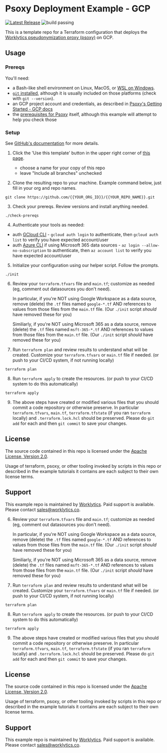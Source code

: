 # Psoxy Deployment Example - GCP

[![Latest Release](https://img.shields.io/github/v/release/Worklytics/psoxy-example-gcp)](https://github.com/Worklytics/psoxy-example-gcp/releases/latest)
![build passing](https://img.shields.io/github/actions/workflow/status/Worklytics/psoxy-example-gcp/terraform_validate.yaml?label=build%20passing)


This is a template repo for a Terraform configuration that deploys the [Worklytics pseudonymization
proxy (psoxy)](https://github.com/Worklytics/psoxy) on GCP.

## Usage

### Prereqs

You'll need:
- a Bash-like shell environment on Linux, MacOS, or [WSL on Windows](https://learn.microsoft.com/en-us/windows/wsl/install).
- [`git` installed](https://git-scm.com/book/en/v2/Getting-Started-Installing-Git), although it
  is usually included on those platforms (check with `git --version`).
- an GCP project account and credentials, as described in [Psoxy's Getting Started - GCP docs](https://github.com/Worklytics/psoxy/blob/v0.4.37/docs/gcp/getting-started.md)
- the [prerequisites for Psoxy](https://github.com/Worklytics/psoxy/blob/v0.4.37/README.md#prerequisites)
  itself, although this example will attempt to help you check those

### Setup

See [GitHub's documentation](https://help.github.com/en/github/creating-cloning-and-archiving-repositories/creating-a-repository-from-a-template)
for more details.

1. Click the 'Use this template' button in the upper right corner of [this page](https://github.com/Worklytics/psoxy-example-gcp).
    - choose a name for your copy of this repo
    - leave "Include all branches" unchecked

2. Clone the resulting repo to your machine.  Example command below, just fill in your org and repo
   names.

```shell
git clone https://github.com/{{YOUR_ORG_ID}}/{{YOUR_REPO_NAME}}.git
```

3. Check your prereqs. Review versions and install anything needed.

```shell
./check-prereqs
```

4. Authenticate your tools as needed:

  - auth [GCloud CLI](https://cloud.google.com/sdk/docs/authorizing) - `gcloud auth login` to authenticate, then `gcloud auth list` to verify you have expected account/user
  - auth [Azure CLI](https://learn.microsoft.com/en-us/cli/azure/authenticate-azure-cli) if using Microsoft 365 data sources  - `az login --allow-no-subscription` to authenticate, then `az account list` to verify you have expected account/user

5. Initialize your configuration using our helper script. Follow the prompts.

```shell
./init
```


6. Review your `terraform.tfvars` file and `main.tf`; customize as needed (eg, comment out
   datasources you don't need).

   In particular, if you're NOT using Google Workspace as a data source, remove (delete) the `.tf`
   files named `google-*.tf` AND references to values from those files from the `main.tf` file.
   (Our `./init` script *should* have removed these for you)

   Similiarly, if you're NOT using Microsoft 365 as a data source, remove (delete) the `.tf`
   files named `msft-365-*.tf` AND references to values from those files from the `main.tf` file.
   (Our `./init` script *should* have removed these for you)


7. Run `terraform plan` and review results to understand what will be created. Customize your
   `terraform.tfvars` or `main.tf` file if needed. (or push to your CI/CD system, if not running
   locally)

```shell
terraform plan
```

8. Run `terraform apply` to create the resources. (or push to your CI/CD system to do this
   automatically)
```shell
terraform apply
```

9. The above steps have created or modified various files that you should commit a code repository
   or otherwise preserve. In particular `terraform.tfvars`, `main.tf`, `terraform.tfstate` (if you
   ran `terraform` locally) and `.terraform.lock.hcl` should be preserved. Please do `git add` for
   each and then `git commit` to save your changes.

## License

The source code contained in this repo is licensed under the [Apache License, Version 2.0](LICENSE).

Usage of terraform, psoxy, or other tooling invoked by scripts in this repo or described in the
example tutorials it contains are each subject to their own license terms.

## Support

This example repo is maintained by [Worklytics](https://worklytics.co). Paid support is available.
Please contact [sales@worklytics.co](mailto:sales@worklytics.co).

6. Review your `terraform.tfvars` file and `main.tf`; customize as needed (eg, comment out
   datasources you don't need).

   In particular, if you're NOT using Google Workspace as a data source, remove (delete) the `.tf`
   files named `google-*.tf` AND references to values from those files from the `main.tf` file.
   (Our `./init` script *should* have removed these for you)

   Similiarly, if you're NOT using Microsoft 365 as a data source, remove (delete) the `.tf`
   files named `msft-365-*.tf` AND references to values from those files from the `main.tf` file.
   (Our `./init` script *should* have removed these for you)


7. Run `terraform plan` and review results to understand what will be created. Customize your
   `terraform.tfvars` or `main.tf` file if needed. (or push to your CI/CD system, if not running
   locally)

```shell
terraform plan
```

8. Run `terraform apply` to create the resources. (or push to your CI/CD system to do this
   automatically)
```shell
terraform apply
```

9. The above steps have created or modified various files that you should commit a code repository
   or otherwise preserve. In particular `terraform.tfvars`, `main.tf`, `terraform.tfstate` (if you
   ran `terraform` locally) and `.terraform.lock.hcl` should be preserved. Please do `git add` for
   each and then `git commit` to save your changes.

## License

The source code contained in this repo is licensed under the [Apache License, Version 2.0](LICENSE).

Usage of terraform, psoxy, or other tooling invoked by scripts in this repo or described in the
example tutorials it contains are each subject to their own license terms.

## Support

This example repo is maintained by [Worklytics](https://worklytics.co). Paid support is available.
Please contact [sales@worklytics.co](mailto:sales@worklytics.co).

